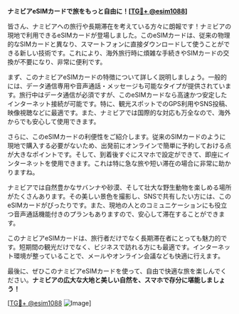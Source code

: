 **ナミビアeSIMカードで旅をもっと自由に！[[TG💪+ @esim1088](https://t.me/s/esim1088)]**

皆さん、ナミビアへの旅行や長期滞在を考えている方々に朗報です！ナミビアの現地で利用できるeSIMカードが登場しました。このeSIMカードは、従来の物理的なSIMカードと異なり、スマートフォンに直接ダウンロードして使うことができる新しい技術です。これにより、海外旅行時に煩雑な手続きやSIMカードの交換が不要になり、非常に便利です。

まず、このナミビアeSIMカードの特徴について詳しく説明しましょう。一般的には、データ通信専用や音声通話・メッセージも可能なタイプが提供されています。旅行中はデータ通信が必須ですが、このeSIMカードなら高速かつ安定したインターネット接続が可能です。特に、観光スポットでのGPS利用やSNS投稿、映像視聴などに最適です。また、ナミビアでは国際的な対応も万全なので、海外からでも安心して使用できます。

さらに、このeSIMカードの利便性をご紹介します。従来のSIMカードのように現地で購入する必要がないため、出発前にオンラインで簡単に予約しておける点が大きなポイントです。そして、到着後すぐにスマホで設定ができて、即座にインターネットを使用できます。これは特に急な旅や短い滞在の場合に非常に助かりますね。

ナミビアでは自然豊かなサバンナや砂漠、そして壮大な野生動物を楽しめる場所がたくさんあります。その美しい景色を撮影し、SNSで共有したい方には、このeSIMカードがぴったりです。また、現地の人とのコミュニケーションにも役立つ音声通話機能付きのプランもありますので、安心して滞在することができます。

このナミビアeSIMカードは、旅行者だけでなく長期滞在者にとっても魅力的です。短期間の観光だけでなく、ビジネスで訪れる方にも最適です。インターネット環境が整っていることで、メールやオンライン会議なども快適に行えます。

最後に、ぜひこのナミビアeSIMカードを使って、自由で快適な旅を楽しんでください。**ナミビアの広大な大地と美しい自然を、スマホで存分に堪能しましょう！**

[[TG💪+ @esim1088](https://t.me/s/esim1088) ![Image](https://i.postimg.cc/Y0z9fWf4/image.png)]